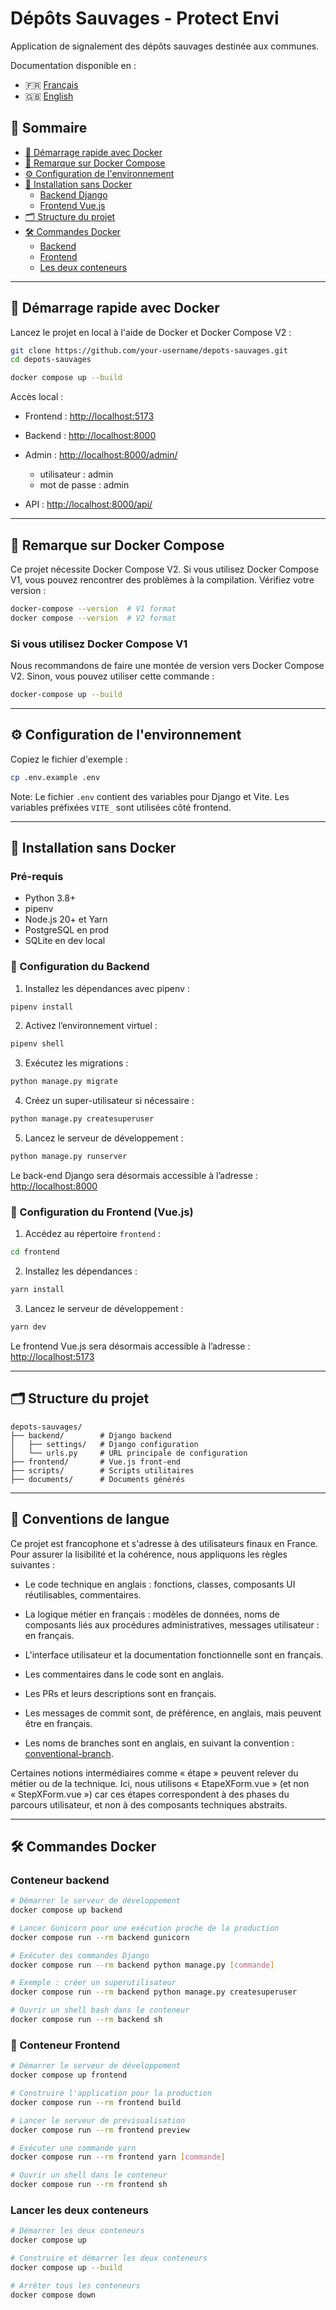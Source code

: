 # Dépôts Sauvages - Protect Envi

Application de signalement des dépôts sauvages destinée aux communes.

Documentation disponible en :

- 🇫🇷 [Français](README)
- 🇬🇧 [English](README.en.md)

## 📑 Sommaire

- [🚀 Démarrage rapide avec Docker](#-démarrage-rapide-avec-docker)
- [🐳 Remarque sur Docker Compose](#-remarque-sur-docker-compose)
- [⚙️ Configuration de l'environnement](#️-configuration-de-lenvironnement)
- [🔧 Installation sans Docker](#-installation-sans-docker)
  - [Backend Django](#backend-django)
  - [Frontend Vue.js](#frontend-vuejs)
- [🗂️ Structure du projet](#️-structure-du-projet)
- [🛠️ Commandes Docker](#️-commandes-docker)
  - [Backend](#backend)
  - [Frontend](#frontend)
  - [Les deux conteneurs](#les-deux-conteneurs)

---

## 🚀 Démarrage rapide avec Docker

Lancez le projet en local à l'aide de Docker et Docker Compose V2 :

```bash
git clone https://github.com/your-username/depots-sauvages.git
cd depots-sauvages

docker compose up --build
```

Accès local :

- Frontend : [http://localhost:5173](http://localhost:5173)
- Backend : [http://localhost:8000](http://localhost:8000)
- Admin : [http://localhost:8000/admin/](http://localhost:8000/admin/)

  - utilisateur : admin
  - mot de passe : admin

- API : [http://localhost:8000/api/](http://localhost:8000/api/)

---

## 🐳 Remarque sur Docker Compose

Ce projet nécessite Docker Compose V2. Si vous utilisez Docker Compose V1, vous pouvez rencontrer des problèmes à la compilation.
Vérifiez votre version :

```bash
docker-compose --version  # V1 format
docker compose --version  # V2 format
```

### Si vous utilisez Docker Compose V1

Nous recommandons de faire une montée de version vers Docker Compose V2.
Sinon, vous pouvez utiliser cette commande :

```bash
docker-compose up --build
```

---

## ⚙️ Configuration de l'environnement

Copiez le fichier d'exemple :

```bash
cp .env.example .env
```

Note: Le fichier `.env` contient des variables pour Django et Vite. Les variables préfixées `VITE_` sont utilisées côté frontend.

---

## 🔧 Installation sans Docker

### Pré-requis

- Python 3.8+
- pipenv
- Node.js 20+ et Yarn
- PostgreSQL en prod
- SQLite en dev local

### 🔧 Configuration du Backend

1. Installez les dépendances avec pipenv :

```bash
pipenv install
```

2. Activez l’environnement virtuel :

```bash
pipenv shell
```

3. Exécutez les migrations :

```bash
python manage.py migrate
```

4. Créez un super-utilisateur si nécessaire :

```bash
python manage.py createsuperuser
```

5. Lancez le serveur de développement :

```bash
python manage.py runserver
```

Le back-end Django sera désormais accessible à l’adresse : [http://localhost:8000](http://localhost:8000)

### 🔧 Configuration du Frontend (Vue.js)

1. Accédez au répertoire `frontend` :

```bash
cd frontend
```

2. Installez les dépendances :

```bash
yarn install
```

3. Lancez le serveur de développement :

```bash
yarn dev
```

Le frontend Vue.js sera désormais accessible à l’adresse : [http://localhost:5173](http://localhost:5173)

---

## 🗂️ Structure du projet

```
depots-sauvages/
├── backend/        # Django backend
│   ├── settings/   # Django configuration
│   └── urls.py     # URL principale de configuration
├── frontend/       # Vue.js front-end
├── scripts/        # Scripts utilitaires
├── documents/      # Documents générés
```

---

## 📘 Conventions de langue

Ce projet est francophone et s'adresse à des utilisateurs finaux en France.
Pour assurer la lisibilité et la cohérence, nous appliquons les règles suivantes :

- Le code technique en anglais : fonctions, classes, composants UI réutilisables, commentaires.

- La logique métier en français : modèles de données, noms de composants liés aux procédures administratives, messages utilisateur : en français.

- L'interface utilisateur et la documentation fonctionnelle sont en français.

- Les commentaires dans le code sont en anglais.

- Les PRs et leurs descriptions sont en français.

- Les messages de commit sont, de préférence, en anglais, mais peuvent être en français.

- Les noms de branches sont en anglais, en suivant la convention : [conventional-branch](https://conventional-branch.github.io/).

Certaines notions intermédiaires comme « étape » peuvent relever du métier ou de la technique. Ici, nous utilisons « EtapeXForm.vue » (et non « StepXForm.vue ») car ces étapes correspondent à des phases du parcours utilisateur, et non à des composants techniques abstraits.

---

## 🛠️ Commandes Docker

### Conteneur backend

```bash
# Démarrer le serveur de développement
docker compose up backend

# Lancer Gunicorn pour une exécution proche de la production
docker compose run --rm backend gunicorn

# Exécuter des commandes Django
docker compose run --rm backend python manage.py [commande]

# Exemple : créer un superutilisateur
docker compose run --rm backend python manage.py createsuperuser

# Ouvrir un shell bash dans le conteneur
docker compose run --rm backend sh

```

### 🎨 Conteneur Frontend

```bash
# Démarrer le serveur de développement
docker compose up frontend

# Construire l'application pour la production
docker compose run --rm frontend build

# Lancer le serveur de prévisualisation
docker compose run --rm frontend preview

# Exécuter une commande yarn
docker compose run --rm frontend yarn [commande]

# Ouvrir un shell dans le conteneur
docker compose run --rm frontend sh
```

### Lancer les deux conteneurs

```bash
# Démarrer les deux conteneurs
docker compose up

# Construire et démarrer les deux conteneurs
docker compose up --build

# Arrêter tous les conteneurs
docker compose down
```
